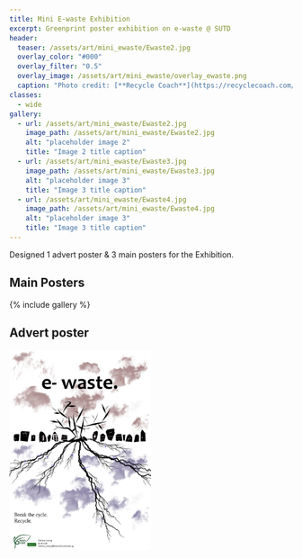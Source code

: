 ```yaml
---
title: Mini E-waste Exhibition
excerpt: Greenprint poster exhibition on e-waste @ SUTD
header:
  teaser: /assets/art/mini_ewaste/Ewaste2.jpg
  overlay_color: "#000"
  overlay_filter: "0.5"
  overlay_image: /assets/art/mini_ewaste/overlay_ewaste.png
  caption: "Photo credit: [**Recycle Coach**](https://recyclecoach.com/blog/item?id=104)"
classes:
  - wide
gallery:
  - url: /assets/art/mini_ewaste/Ewaste2.jpg
    image_path: /assets/art/mini_ewaste/Ewaste2.jpg
    alt: "placeholder image 2"
    title: "Image 2 title caption"
  - url: /assets/art/mini_ewaste/Ewaste3.jpg
    image_path: /assets/art/mini_ewaste/Ewaste3.jpg
    alt: "placeholder image 3"
    title: "Image 3 title caption"
  - url: /assets/art/mini_ewaste/Ewaste4.jpg
    image_path: /assets/art/mini_ewaste/Ewaste4.jpg
    alt: "placeholder image 3"
    title: "Image 3 title caption"
---
```

Designed 1 advert poster & 3 main posters for the Exhibition.
## Main Posters
{% include gallery %}

## Advert poster
<a href="/assets/art/mini_ewaste/Ewaste1.jpg" ><img src="/assets/art/mini_ewaste/Ewaste1.jpg" width="50%" ></a>
